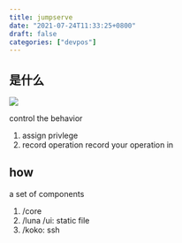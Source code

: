 ```yaml
---
title: jumpserve
date: "2021-07-24T11:33:25+0800"
draft: false
categories: ["devpos"]
---
```



## 是什么

![](https://docs.jumpserver.org/zh/master/img/architecture.png)

control the behavior

1. assign privlege
2. record operation
record your operation in

## how

a set of components

1. /core
2. /luna /ui: static file
3. /koko: ssh

